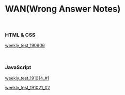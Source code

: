 # WAN(Wrong Answer Notes)
<br>

### HTML & CSS

[weekly_test_190906](https://github.com/kwansikdev/WIS/blob/master/WAN/1week_WAN.md)

<br>

### JavaScript

[weekly_test_191014_#1](https://github.com/kwansikdev/WIS/blob/master/WAN/weekly_test_191014_%231.md)

[weekly_test_191021_#2](https://github.com/kwansikdev/WIS/blob/master/WAN/weekly_text_191021_%232.md)
